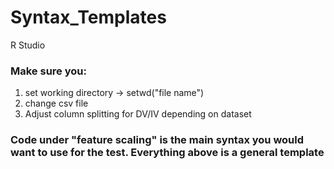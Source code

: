 # Syntax_Templates
R Studio

### Make sure you:
1. set working directory -> setwd("file name")
2. change csv file
3. Adjust column splitting for DV/IV depending on dataset

### Code under "feature scaling" is the main syntax you would want to use for the test. Everything above is a general template 
